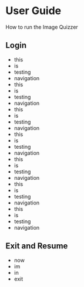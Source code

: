 # User Guide

How to run the Image Quizzer

## Login
- this
- is 
- testing
- navigation
- this
- is 
- testing
- navigation
- this
- is 
- testing
- navigation
- this
- is 
- testing
- navigation
- this
- is 
- testing
- navigation
- this
- is 
- testing
- navigation
- this
- is 
- testing
- navigation

## Exit and Resume
- now
- im
- in
- exit